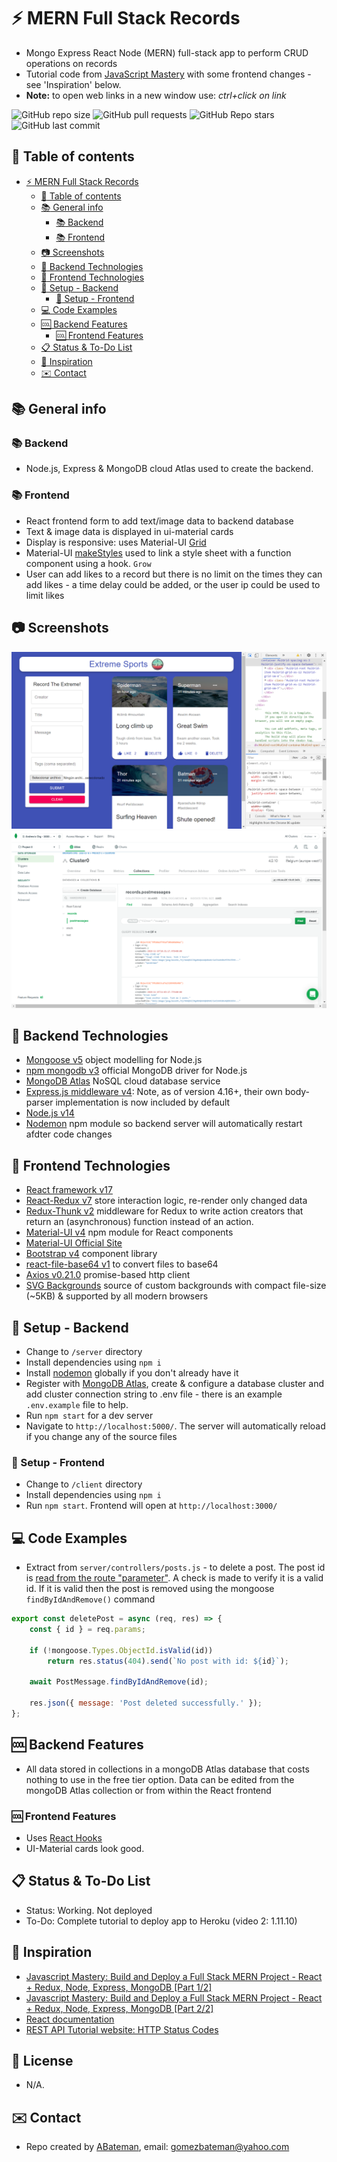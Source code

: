 # :zap: MERN Full Stack Records

* Mongo Express React Node (MERN) full-stack app to perform CRUD operations on records
* Tutorial code from [JavaScript Mastery](https://www.youtube.com/channel/UCmXmlB4-HJytD7wek0Uo97A) with some frontend changes - see 'Inspiration' below.
* **Note:** to open web links in a new window use: _ctrl+click on link_

![GitHub repo size](https://img.shields.io/github/repo-size/AndrewJBateman/mern-stack-records?style=plastic)
![GitHub pull requests](https://img.shields.io/github/issues-pr/AndrewJBateman/mern-stack-records?style=plastic)
![GitHub Repo stars](https://img.shields.io/github/stars/AndrewJBateman/mern-stack-records?style=plastic)
![GitHub last commit](https://img.shields.io/github/last-commit/AndrewJBateman/mern-stack-records?style=plastic)

## :page_facing_up: Table of contents

* [:zap: MERN Full Stack Records](#zap-mern-full-stack-records)
  * [:page_facing_up: Table of contents](#page_facing_up-table-of-contents)
  * [:books: General info](#books-general-info)
    * [:books: Backend](#books-backend)
    * [:books: Frontend](#books-frontend)
  * [:camera: Screenshots](#camera-screenshots)
  * [:signal_strength: Backend Technologies](#signal_strength-backend-technologies)
  * [:signal_strength: Frontend Technologies](#signal_strength-frontend-technologies)
  * [:floppy_disk: Setup - Backend](#floppy_disk-setup---backend)
    * [:floppy_disk: Setup - Frontend](#floppy_disk-setup---frontend)
  * [:computer: Code Examples](#computer-code-examples)
  * [:cool: Backend Features](#cool-backend-features)
    * [:cool: Frontend Features](#cool-frontend-features)
  * [:clipboard: Status & To-Do List](#clipboard-status--to-do-list)
  * [:clap: Inspiration](#clap-inspiration)
  * [:envelope: Contact](#envelope-contact)

## :books: General info

### :books: Backend

* Node.js, Express & MongoDB cloud Atlas used to create the backend.

### :books: Frontend

* React frontend form to add text/image data to backend database
* Text & image data is displayed in ui-material cards
* Display is responsive: uses Material-UI [Grid](https://material-ui.com/api/grid/)
* Material-UI [makeStyles](https://material-ui.com/styles/api/#makestyles-styles-options-hook) used to link a style sheet with a function component using a hook. `Grow`
* User can add likes to a record but there is no limit on the times they can add likes - a time delay could be added, or the user ip could be used to limit likes

## :camera: Screenshots

![screenshot](./img/front.png)
![screenshot](./img/back.png)

## :signal_strength: Backend Technologies

* [Mongoose v5](https://mongoosejs.com/) object modelling for Node.js
* [npm mongodb v3](https://www.npmjs.com/package/mongodb) official MongoDB driver for Node.js
* [MongoDB Atlas](https://www.mongodb.com/cloud/atlas) NoSQL cloud database service
* [Express.js middleware v4](https://expressjs.com/): Note, as of version 4.16+, their own body-parser implementation is now included by default
* [Node.js v14](https://nodejs.org/es/)
* [Nodemon](https://www.npmjs.com/package/nodemon) npm module so backend server will automatically restart afdter code changes

## :signal_strength: Frontend Technologies

* [React framework v17](https://reactjs.org/)
* [React-Redux v7](https://react-redux.js.org/) store interaction logic, re-render only changed data
* [Redux-Thunk v2](https://www.npmjs.com/package/redux-thunk) middleware for Redux to write action creators that return an (asynchronous) function instead of an action.
* [Material-UI v4](https://www.npmjs.com/package/@material-ui/core) npm module for React components
* [Material-UI Official Site](https://material-ui.com/)
* [Bootstrap v4](https://getbootstrap.com/) component library
* [react-file-base64 v1](https://www.npmjs.com/package/react-file-base64) to convert files to base64
* [Axios v0.21.0](https://www.npmjs.com/package/axios) promise-based http client
* [SVG Backgrounds](https://www.svgbackgrounds.com/) source of custom backgrounds with compact file-size (~5KB) & supported by all modern browsers

## :floppy_disk: Setup - Backend

* Change to `/server` directory
* Install dependencies using `npm i`
* Install [nodemon](https://www.npmjs.com/package/nodemon) globally if you don't already have it
* Register with [MongoDB Atlas](www.mongodb.com), create & configure a database cluster and add cluster connection string to .env file - there is an example `.env.example` file to help.
* Run `npm start` for a dev server
* Navigate to `http://localhost:5000/`. The server will automatically reload if you change any of the source files

### :floppy_disk: Setup - Frontend

* Change to `/client` directory
* Install dependencies using `npm i`
* Run `npm start`. Frontend will open at `http://localhost:3000/`

## :computer: Code Examples

* Extract from `server/controllers/posts.js` - to delete a post. The post id is [read from the route "parameter"](https://expressjs.com/en/guide/routing.html). A check is made to verify it is a valid id. If it is valid then the post is removed using the mongoose `findByIdAndRemove()` command

```javascript
export const deletePost = async (req, res) => {
	const { id } = req.params;

	if (!mongoose.Types.ObjectId.isValid(id))
		return res.status(404).send(`No post with id: ${id}`);

	await PostMessage.findByIdAndRemove(id);

	res.json({ message: 'Post deleted successfully.' });
};
```

## :cool: Backend Features

* All data stored in collections in a mongoDB Atlas database that costs nothing to use in the free tier option. Data can be edited from the mongoDB Atlas collection or from within the React frontend

### :cool: Frontend Features

* Uses [React Hooks](https://reactjs.org/docs/hooks-intro.html)
* UI-Material cards look good.

## :clipboard: Status & To-Do List

* Status: Working. Not deployed
* To-Do: Complete tutorial to deploy app to Heroku (video 2: 1.11.10)

## :clap: Inspiration

* [Javascript Mastery: Build and Deploy a Full Stack MERN Project - React + Redux, Node, Express, MongoDB [Part 1/2]](https://www.youtube.com/watch?v=ngc9gnGgUdA&t=3589s)
* [Javascript Mastery: Build and Deploy a Full Stack MERN Project - React + Redux, Node, Express, MongoDB [Part 2/2]](https://www.youtube.com/watch?v=aibtHnbeuio&t=171s)
* [React documentation](https://reactjs.org/docs/getting-started.html)
* [REST API Tutorial website: HTTP Status Codes](https://www.restapitutorial.com/httpstatuscodes.html)

## :file_folder: License

* N/A.

## :envelope: Contact

* Repo created by [ABateman](https://github.com/AndrewJBateman), email: gomezbateman@yahoo.com
